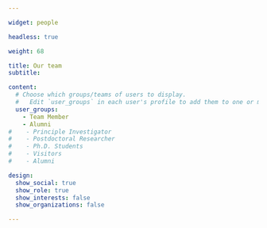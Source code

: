 ```yaml
---

widget: people

headless: true

weight: 68

title: Our team 
subtitle: 

content:
  # Choose which groups/teams of users to display.
  #   Edit `user_groups` in each user's profile to add them to one or more of these groups.
  user_groups:
    - Team Member
    - Alumni
#    - Principle Investigator
#    - Postdoctoral Researcher
#    - Ph.D. Students
#    - Visitors
#    - Alumni

design:
  show_social: true
  show_role: true
  show_interests: false
  show_organizations: false

---
```

